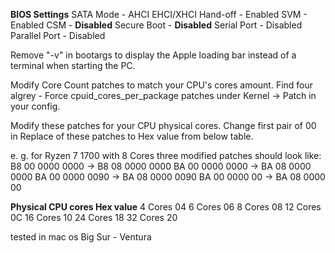 
**BIOS Settings**
SATA Mode -	AHCI
EHCI/XHCI Hand-off - Enabled
SVM -	Enabled
CSM -	**Disabled**
Secure Boot -	**Disabled** 
Serial Port -	Disabled
Parallel Port -	Disabled

Remove "-v" in bootargs to display the Apple loading bar instead of a terminal when starting the PC.

Modify Core Count patches to match your CPU's cores amount.
Find four algrey - Force cpuid_cores_per_package patches under Kernel -> Patch in your config.

Modify these patches for your CPU physical cores. Change first pair of 00 in Replace of these patches to Hex value from below table.

e. g. for Ryzen 7 1700 with 8 Cores three modified patches should look like:
B8 00 0000 0000 -> B8 08 0000 0000
BA 00 0000 0000 -> BA 08 0000 0000
BA 00 0000 0090 -> BA 08 0000 0090
BA 00 0000 00 -> BA 08 0000 00

**Physical CPU cores	Hex value**
4 Cores           	04
6 Cores	            06
8 Cores           	08
12 Cores          	0C
16 Cores	          10
24 Cores          	18
32 Cores          	20

tested in mac os Big Sur - Ventura
